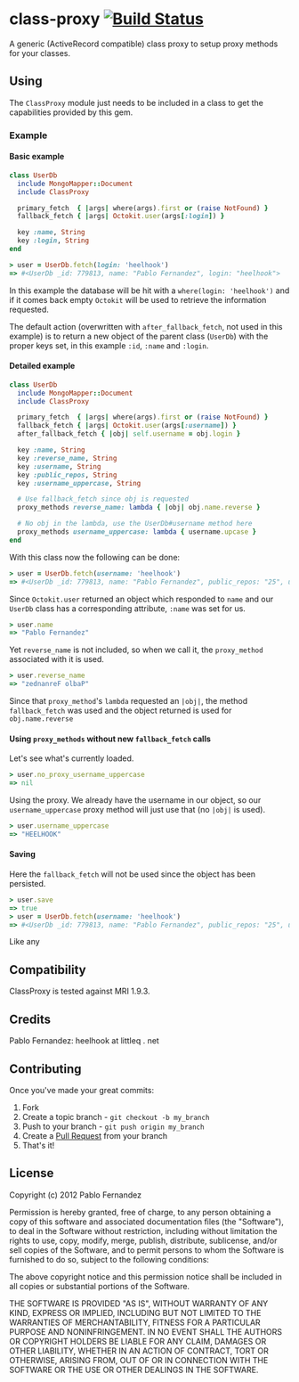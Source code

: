 # class-proxy [![Build Status](https://secure.travis-ci.org/heelhook/class-proxy.png?branch=master)](https://travis-ci.org/heelhook/class-proxy)

A generic (ActiveRecord compatible) class proxy to setup proxy methods for your classes.

## Using

The `ClassProxy` module just needs to be included in a class to get the capabilities
provided by this gem.

### Example

#### Basic example

```ruby
class UserDb
  include MongoMapper::Document
  include ClassProxy

  primary_fetch  { |args| where(args).first or (raise NotFound) }
  fallback_fetch { |args| Octokit.user(args[:login]) }

  key :name, String
  key :login, String
end
```

```ruby
> user = UserDb.fetch(login: 'heelhook')
=> #<UserDb _id: 779813, name: "Pablo Fernandez", login: "heelhook">
```

In this example the database will be hit with a `where(login: 'heelhook')` and
if it comes back empty `Octokit` will be used to retrieve the information requested.

The default action (overwritten with `after_fallback_fetch`, not used in this example)
is to return a new object of the parent class (`UserDb`) with the proper keys set,
in this example `:id`, `:name` and `:login`.

#### Detailed example

```ruby
class UserDb
  include MongoMapper::Document
  include ClassProxy

  primary_fetch  { |args| where(args).first or (raise NotFound) }
  fallback_fetch { |args| Octokit.user(args[:username]) }
  after_fallback_fetch { |obj| self.username = obj.login }

  key :name, String
  key :reverse_name, String
  key :username, String
  key :public_repos, String
  key :username_uppercase, String

  # Use fallback_fetch since obj is requested
  proxy_methods reverse_name: lambda { |obj| obj.name.reverse }

  # No obj in the lambda, use the UserDb#username method here
  proxy_methods username_uppercase: lambda { username.upcase }
end
```

With this class now the following can be done:

```ruby
> user = UserDb.fetch(username: 'heelhook')
=> #<UserDb _id: 779813, name: "Pablo Fernandez", public_repos: "25", username: "heelhook">
```

Since `Octokit.user` returned an object which responded to `name` and our `UserDb` class
has a corresponding attribute, `:name` was set for us.

```ruby
> user.name
=> "Pablo Fernandez"
```

Yet `reverse_name` is not included, so when we call it, the `proxy_method` associated with it
is used.

```ruby
> user.reverse_name
=> "zednanreF olbaP"
```

Since that `proxy_method`'s `lambda` requested an `|obj|`, the method `fallback_fetch` was used
and the object returned is used for `obj.name.reverse`

#### Using `proxy_methods` without new `fallback_fetch` calls

Let's see what's currently loaded.

```ruby
> user.no_proxy_username_uppercase
=> nil
```

Using the proxy. We already have the username in our object, so our `username_uppercase` proxy method will
just use that (no `|obj|` is used).

```ruby
> user.username_uppercase
=> "HEELHOOK"
```

#### Saving

Here the `fallback_fetch` will not be used since the object has been persisted.

```ruby
> user.save
=> true
> user = UserDb.fetch(username: 'heelhook')
=> #<UserDb _id: 779813, name: "Pablo Fernandez", public_repos: "25", username: "heelhook">
```

Like any

## Compatibility

ClassProxy is tested against MRI 1.9.3.

## Credits

Pablo Fernandez: heelhook at littleq . net

## Contributing

Once you've made your great commits:

1. Fork
2. Create a topic branch - `git checkout -b my_branch`
3. Push to your branch - `git push origin my_branch`
4. Create a [Pull Request](https://help.github.com/pull-requests/) from your branch
5. That's it!

## License

Copyright (c) 2012 Pablo Fernandez

Permission is hereby granted, free of charge, to any person obtaining
a copy of this software and associated documentation files (the
"Software"), to deal in the Software without restriction, including
without limitation the rights to use, copy, modify, merge, publish,
distribute, sublicense, and/or sell copies of the Software, and to
permit persons to whom the Software is furnished to do so, subject to
the following conditions:

The above copyright notice and this permission notice shall be
included in all copies or substantial portions of the Software.

THE SOFTWARE IS PROVIDED "AS IS", WITHOUT WARRANTY OF ANY KIND,
EXPRESS OR IMPLIED, INCLUDING BUT NOT LIMITED TO THE WARRANTIES OF
MERCHANTABILITY, FITNESS FOR A PARTICULAR PURPOSE AND
NONINFRINGEMENT. IN NO EVENT SHALL THE AUTHORS OR COPYRIGHT HOLDERS BE
LIABLE FOR ANY CLAIM, DAMAGES OR OTHER LIABILITY, WHETHER IN AN ACTION
OF CONTRACT, TORT OR OTHERWISE, ARISING FROM, OUT OF OR IN CONNECTION
WITH THE SOFTWARE OR THE USE OR OTHER DEALINGS IN THE SOFTWARE.
